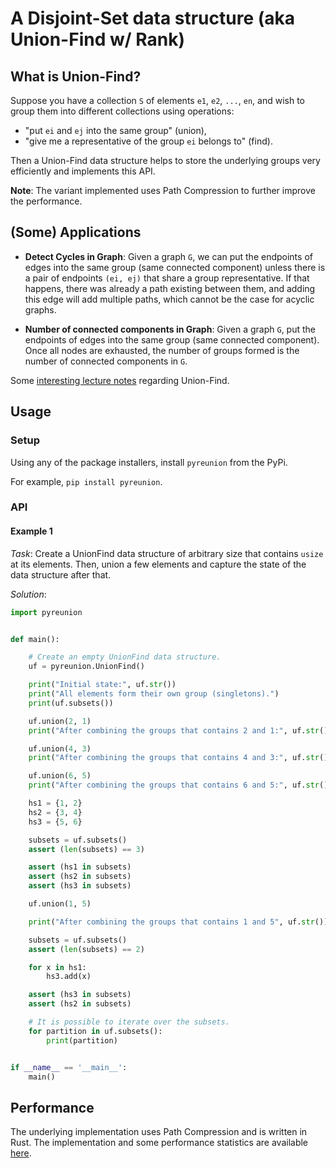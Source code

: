 # A Disjoint-Set data structure (aka Union-Find w/ Rank)

## What is Union-Find?

Suppose you have a collection `S` of elements `e1`, `e2`, `...`, `en`, and wish to group them into different collections using operations:

- "put `ei` and `ej` into the same group" (union),
- "give me a representative of the group `ei` belongs to" (find).

Then a Union-Find data structure helps to store the underlying groups very efficiently and implements this API.

**Note**: The variant implemented uses Path Compression to further improve the performance.

## (Some) Applications

- **Detect Cycles in Graph**: Given a graph `G`, we can put the endpoints of edges into the same group (same connected component) unless there is a pair of endpoints `(ei, ej)` that share a group representative. If that happens, there was already a path existing between them, and adding this edge will add multiple paths, which cannot be the case for acyclic graphs.

- **Number of connected components in Graph**: Given a graph `G`, put the endpoints of edges into the same group (same connected component). Once all nodes are exhausted, the number of groups formed is the number of connected components in `G`.

Some [interesting lecture notes](https://www.cs.cmu.edu/~avrim/451f13/lectures/lect0912.pdf) regarding Union-Find.

## Usage

### Setup

Using any of the package installers, install `pyreunion` from the PyPi.

For example, `pip install pyreunion`.

### API

#### Example 1

*Task*: Create a UnionFind data structure of arbitrary size that contains `usize` at its elements.
Then, union a few elements and capture the state of the data structure after that.

*Solution*: 

```python
import pyreunion


def main():

    # Create an empty UnionFind data structure.
    uf = pyreunion.UnionFind()

    print("Initial state:", uf.str())
    print("All elements form their own group (singletons).")
    print(uf.subsets())

    uf.union(2, 1)
    print("After combining the groups that contains 2 and 1:", uf.str())

    uf.union(4, 3)
    print("After combining the groups that contains 4 and 3:", uf.str())

    uf.union(6, 5)
    print("After combining the groups that contains 6 and 5:", uf.str())

    hs1 = {1, 2}
    hs2 = {3, 4}
    hs3 = {5, 6}

    subsets = uf.subsets()
    assert (len(subsets) == 3)

    assert (hs1 in subsets)
    assert (hs2 in subsets)
    assert (hs3 in subsets)

    uf.union(1, 5)

    print("After combining the groups that contains 1 and 5", uf.str())

    subsets = uf.subsets()
    assert (len(subsets) == 2)

    for x in hs1:
        hs3.add(x)

    assert (hs3 in subsets)
    assert (hs2 in subsets)

    # It is possible to iterate over the subsets.
    for partition in uf.subsets():
        print(partition)


if __name__ == '__main__':
    main()

```

## Performance

The underlying implementation uses Path Compression and is written in Rust.
The implementation and some performance statistics are available [here](https://www.github.com/aalekhpatel07/reunion).

